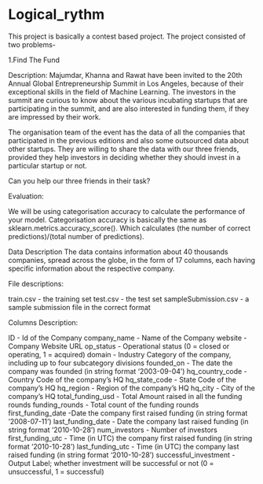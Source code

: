 # Logical_rythm

This project is basically a contest based project.
The project consisted of two problems-

1.Find The Fund

Description:
Majumdar, Khanna and Rawat have been invited to the 20th Annual Global Entrepreneurship Summit in Los Angeles, because of their exceptional skills in the field of Machine Learning. The investors in the summit are curious to know about the various incubating startups that are participating in the summit, and are also interested in funding them, if they are impressed by their work.

The organisation team of the event has the data of all the companies that participated in the previous editions and also some outsourced data about other startups. They are willing to share the data with our three friends, provided they help investors in deciding whether they should invest in a particular startup or not.

Can you help our three friends in their task?

Evaluation:

We will be using categorisation accuracy to calculate the performance of your model. Categorisation accuracy is basically the same as sklearn.metrics.accuracy_score(). Which calculates (the number of correct predictions)/(total number of predictions).

Data Description
The data contains information about 40 thousands companies, spread across the globe, in the form of 17 columns, each having specific information about the respective company.

File descriptions:

train.csv - the training set
test.csv - the test set
sampleSubmission.csv - a sample submission file in the correct format


Columns Description:

ID - Id of the Company
company_name - Name of the Company
website - Company Website URL
op_status - Operational status (0 = closed or operating, 1 = acquired)
domain - Industry Category of the company, including up to four subcategory divisions
founded_on - The date the company was founded (in string format ‘2003-09-04’)
hq_country_code - Country Code of the company’s HQ
hq_state_code - State Code of the company’s HQ
hq_region - Region of the company’s HQ
hq_city - City of the company’s HQ
total_funding_usd - Total Amount raised in all the funding rounds
funding_rounds - Total count of the funding rounds
first_funding_date -Date the company first raised funding (in string format ‘2008-07-11’)
last_funding_date - Date the company last raised funding (in string format ‘2010-10-28’)
num_investors - Number of investors
first_funding_utc - Time (in UTC) the company first raised funding (in string format ‘2010-10-28’)
last_funding_utc - Time (in UTC) the company last raised funding (in string format ‘2010-10-28’)
successful_investment - Output Label; whether investment will be successful or not (0 = unsuccessful, 1 = successful)



